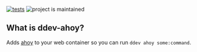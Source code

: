 [![tests](https://github.com/drud/ddev-ahoy/actions/workflows/tests.yml/badge.svg)](https://github.com/drud/ddev-ahoy/actions/workflows/tests.yml) ![project is maintained](https://img.shields.io/maintenance/yes/2022.svg)

## What is ddev-ahoy?

Adds [ahoy][ahoy] to your web container so you can run `ddev ahoy some:command`.

[ahoy]: https://github.com/ahoy-cli

